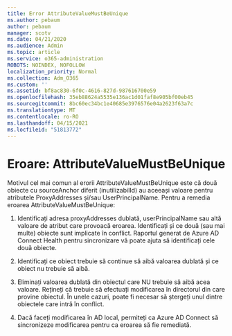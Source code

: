 ```yaml
---
title: Error AttributeValueMustBeUnique
ms.author: pebaum
author: pebaum
manager: scotv
ms.date: 04/21/2020
ms.audience: Admin
ms.topic: article
ms.service: o365-administration
ROBOTS: NOINDEX, NOFOLLOW
localization_priority: Normal
ms.collection: Adm_O365
ms.custom: ''
ms.assetid: bf8ac830-6f0c-4616-827d-987616700e59
ms.openlocfilehash: 35eb88624a5535e136ac1d01faf8e905bf00eb45
ms.sourcegitcommit: 8bc60ec34bc1e40685e3976576e04a2623f63a7c
ms.translationtype: MT
ms.contentlocale: ro-RO
ms.lasthandoff: 04/15/2021
ms.locfileid: "51813772"
---
```

# <a name="error-attributevaluemustbeunique"></a>Eroare: AttributeValueMustBeUnique

Motivul cel mai comun al erorii AttributeValueMustBeUnique este că două obiecte cu sourceAnchor diferit (inutilizabilId) au aceeași valoare pentru atributele ProxyAddresses și/sau UserPrincipalName. Pentru a remedia eroarea AttributeValueMustBeUnique:
  
1. Identificați adresa proxyAddresses dublată, userPrincipalName sau altă valoare de atribut care provoacă eroarea. Identificați și ce două (sau mai multe) obiecte sunt implicate în conflict. Raportul generat de Azure AD Connect Health pentru sincronizare vă poate ajuta să identificați cele două obiecte.
    
2. Identificați ce obiect trebuie să continue să aibă valoarea dublată și ce obiect nu trebuie să aibă.
    
3. Eliminați valoarea dublată din obiectul care NU trebuie să aibă acea valoare. Rețineți că trebuie să efectuați modificarea în directorul din care provine obiectul. În unele cazuri, poate fi necesar să ștergeți unul dintre obiectele care intră în conflict.
    
4. Dacă faceți modificarea în AD local, permiteți ca Azure AD Connect să sincronizeze modificarea pentru ca eroarea să fie remediată.
    

